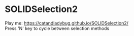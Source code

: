 # SOLIDSelection2
 Play me: https://catandladybug.github.io/SOLIDSelection2/    
 Press 'N' key to cycle between selection methods

